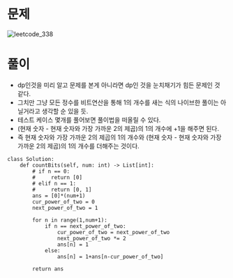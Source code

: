 # 문제
![leetcode_338](https://user-images.githubusercontent.com/51700219/78432334-5aeca000-76b0-11ea-9050-cd80b6a420f9.png)

# 풀이
- dp인것을 미리 알고 문제를 본게 아니라면 dp인 것을 눈치채기가 힘든 문제인 것 같다.
- 그치만 그냥 모든 정수를 비트연산을 통해 1의 개수를 새는 식의 나이브한 풀이는 아닐거라고 생각할 순 있을 듯.
- 테스트 케이스 몇개를 풀어보면 풀이법을 떠올릴 수 있다.
- (현재 숫자 - 현재 숫자와 가장 가까운 2의 제곱)의 1의 개수에 +1을 해주면 된다.
- 즉 현재 숫자와 가장 가까운 2의 제곱의 1의 개수와 (현재 숫자 - 현재 숫자와 가장 가까운 2의 제곱)의 1의 개수를 더해주는 것이다.
```python3
class Solution:
    def countBits(self, num: int) -> List[int]:
        # if n == 0:
        #     return [0]
        # elif n == 1:
        #     return [0, 1]
        ans = [0]*(num+1)
        cur_power_of_two = 0
        next_power_of_two = 1
        
        for n in range(1,num+1):
            if n == next_power_of_two:
                cur_power_of_two = next_power_of_two
                next_power_of_two *= 2
                ans[n] = 1
            else:
                ans[n] = 1+ans[n-cur_power_of_two]
        
        return ans
```
